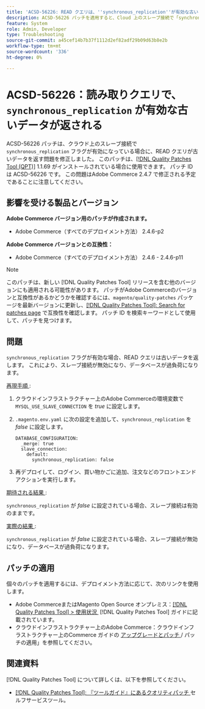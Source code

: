 ```yaml
---
title: 'ACSD-56226: READ クエリは、''synchronous_replication''が有効な古いデータを返します'
description: ACSD-56226 パッチを適用すると、Cloud 上のスレーブ接続で「synchronous_replication」フラグが有効になっている場合に、READ クエリが古いデータを返すAdobe Commerceの問題が修正されます。
feature: System
role: Admin, Developer
type: Troubleshooting
source-git-commit: a45cef14b7b37f1112d2ef82adf29b09d63b8e2b
workflow-type: tm+mt
source-wordcount: '336'
ht-degree: 0%

---
```



# ACSD-56226：読み取りクエリで、`synchronous_replication` が有効な古いデータが返される

ACSD-56226 パッチは、クラウド上のスレーブ接続で `synchronous_replication` フラグが有効になっている場合に、READ クエリが古いデータを返す問題を修正しました。 このパッチは、[[!DNL Quality Patches Tool (QPT)]](/help/tools/quality-patches-tool/quality-patches-tool-to-self-serve-quality-patches.md) 1.1.69 がインストールされている場合に使用できます。 パッチ ID は ACSD-56226 です。 この問題はAdobe Commerce 2.4.7 で修正される予定であることに注意してください。

## 影響を受ける製品とバージョン

**Adobe Commerce バージョン用のパッチが作成されます。**

* Adobe Commerce（すべてのデプロイメント方法） 2.4.6-p2

**Adobe Commerce バージョンとの互換性：**

* Adobe Commerce（すべてのデプロイメント方法） 2.4.6 - 2.4.6-p11

>[!NOTE]
>
>このパッチは、新しい [!DNL Quality Patches Tool] リリースを含む他のバージョンにも適用される可能性があります。 パッチがAdobe Commerceのバージョンと互換性があるかどうかを確認するには、`magento/quality-patches` パッケージを最新バージョンに更新し、[[!DNL Quality Patches Tool]: Search for patches page](https://experienceleague.adobe.com/tools/commerce-quality-patches/index.html?lang=ja) で互換性を確認します。 パッチ ID を検索キーワードとして使用して、パッチを見つけます。

## 問題

`synchronous_replication` フラグが有効な場合、READ クエリは古いデータを返します。 これにより、スレーブ接続が無効になり、データベースが過負荷になります。

<u> 再現手順 </u>:

1. クラウドインフラストラクチャー上のAdobe Commerceの環境変数で `MYSQL_USE_SLAVE_CONNECTION` を *true* に設定します。
1. `.magento.env.yaml` に次の設定を追加して、`synchronous_replication` を *false* に設定します。

   ```
   DATABASE_CONFIGURATION:
     _merge: true
     slave_connection:
       default:
         synchronous_replication: false
   ```

1. 再デプロイして、ログイン、買い物かごに追加、注文などのフロントエンドアクションを実行します。

<u> 期待される結果 </u>:

`synchronous_replication` が *false* に設定されている場合、スレーブ接続は有効のままです。

<u> 実際の結果 </u>:

`synchronous_replication` が *false* に設定されている場合、スレーブ接続が無効になり、データベースが過負荷になります。

## パッチの適用

個々のパッチを適用するには、デプロイメント方法に応じて、次のリンクを使用します。

* Adobe CommerceまたはMagento Open Source オンプレミス：[[!DNL Quality Patches Tool] > 使用状況 &#x200B;](/help/tools/quality-patches-tool/usage.md) [!DNL Quality Patches Tool] ガイドに記載されています。
* クラウドインフラストラクチャー上のAdobe Commerce：クラウドインフラストラクチャー上のCommerce ガイドの [&#x200B; アップグレードとパッチ &#x200B;](https://experienceleague.adobe.com/docs/commerce-cloud-service/user-guide/develop/upgrade/apply-patches.html?lang=ja)/ パッチの適用」を参照してください。

## 関連資料

[!DNL Quality Patches Tool] について詳しくは、以下を参照してください。

* [[!DNL Quality Patches Tool]: 『ツールガイド』にあるクオリティパッチ &#x200B;](/help/tools/quality-patches-tool/quality-patches-tool-to-self-serve-quality-patches.md) セルフサービスツール。
